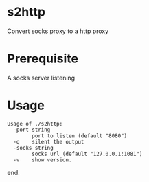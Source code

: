 # s2http

Convert socks proxy to a http proxy

# Prerequisite

A socks server listening

# Usage

```
Usage of ./s2http:
  -port string
        port to listen (default "8080")
  -q    silent the output
  -socks string
        socks url (default "127.0.0.1:1081")
  -v    show version.
```

end.  
